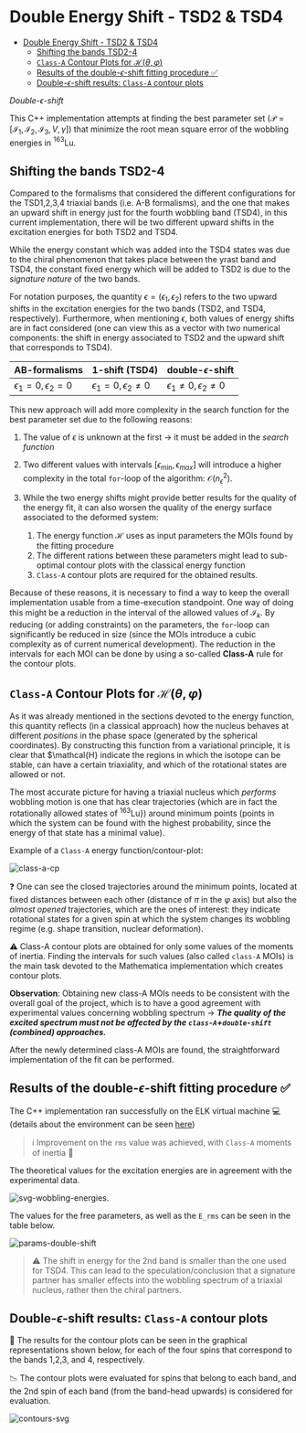 # Double Energy Shift - TSD2 & TSD4

- [Double Energy Shift - TSD2 & TSD4](#double-energy-shift---tsd2--tsd4)
  - [Shifting the bands TSD2-4](#shifting-the-bands-tsd2-4)
  - [`Class-A` Contour Plots for $\mathcal{H}(\theta,\varphi)$](#class-a-contour-plots-for-mathcalhthetavarphi)
  - [Results of the double-$\epsilon$-shift fitting procedure ✅](#results-of-the-double-epsilon-shift-fitting-procedure-)
  - [Double-$\epsilon$-shift results: `Class-A` contour plots](#double-epsilon-shift-results-class-a-contour-plots)

*Double-$\epsilon$-shift*

This C++ implementation attempts at finding the best parameter set ($\mathcal{P}=[\mathcal{I}_1,\mathcal{I}_2,\mathcal{I}_3,V,\gamma]$) that minimize the root mean square error of the wobbling energies in $^{163}$Lu.

## Shifting the bands TSD2-4

Compared to the formalisms that considered the different configurations for the TSD1,2,3,4 triaxial bands (i.e. A-B formalisms), and the one that makes an upward shift in energy just for the fourth wobbling band (TSD4), in this current implementation, there will be two different upward shifts in the excitation energies for both TSD2 and TSD4.

While the energy constant which was added into the TSD4 states was due to the chiral phenomenon that takes place between the yrast band and TSD4, the constant fixed energy which will be added to TSD2 is due to the *signature nature* of the two bands.

For notation purposes, the quantity $\epsilon=(\epsilon_1,\epsilon_2)$ refers to the two upward shifts in the excitation energies for the two bands (TSD2, and TSD4, respectively). Furthermore, when mentioning $\epsilon$, both values of energy shifts are in fact considered (one can view this as a vector with two numerical components: the shift in energy associated to TSD2 and the upward shift that corresponds to TSD4).

|  AB-formalisms | 1-shift (TSD4)  | double-$\epsilon$-shift
|---|---|---|
| $\epsilon_1=0 , \epsilon_2=0$  |$\epsilon_1=0 , \epsilon_2\neq 0$   | $\epsilon_1\neq 0, \epsilon_2\neq0$|

This new approach will add more complexity in the search function for the best parameter set due to the following reasons:

1. The value of $\epsilon$ is unknown at the first $\to$ it must be added in the *search function*

2. Two different values with intervals $[\epsilon_\text{min},\epsilon_{max}]$ will introduce a higher complexity in the total `for`-loop of the algorithm: $\mathcal{O}(n_\epsilon^2)$.

3. While the two energy shifts might provide better results for the quality of the energy fit, it can also worsen the quality of the energy surface associated to the deformed system:
   1. The energy function $\mathcal{H}$ uses as input parameters the MOIs found by the fitting procedure
   2. The different rations between these parameters might lead to sub-optimal contour plots with the classical energy function
   3. `Class-A` contour plots are required for the obtained results.

Because of these reasons, it is necessary to find a way to keep the overall implementation usable from a time-execution standpoint. One way of doing this might be a reduction in the interval of the allowed values of $\mathcal{I}_k$. By reducing (or adding constraints) on the parameters, the `for`-loop can significantly be reduced in size (since the MOIs introduce a cubic complexity as of current numerical development). The reduction in the intervals for each MOI can be done by using a so-called **Class-A** rule for the contour plots.

## `Class-A` Contour Plots for $\mathcal{H}(\theta,\varphi)$

As it was already mentioned in the sections devoted to the energy function, this quantity reflects (in a classical approach) how the nucleus behaves at different *positions* in the phase space (generated by the spherical coordinates). By constructing this function from a variational principle, it is clear that $\mathcal{H} indicate the regions in which the isotope can be stable, can have a certain triaxiality, and which of the rotational states are allowed or not.

The most accurate picture for having a triaxial nucleus which *performs* wobbling motion is one that has clear trajectories (which are in fact the rotationally allowed states of $^{163}$Lu}) around minimum points (points in which the system can be found with the highest probability, since the energy of that state has a minimal value).

Example of a `Class-A` energy function/contour-plot:

![class-a-cp](../../../../Resources/Output_Graphs/Energy_Function/class-A_cp.png)

❓  One can see the closed trajectories around the minimum points, located at fixed distances between each other (distance of $\pi$ in the $\varphi$ axis) but also the *almost opened* trajectories, which are the ones of interest: they indicate rotational states for a given spin at which the system changes its wobbling regime (e.g. shape transition, nuclear deformation).

⚠️ Class-A contour plots are obtained for only some values of the moments of inertia. Finding the intervals for such values (also called `class-A` MOIs) is the main task devoted to the Mathematica implementation which creates contour plots.

**Observation**: Obtaining new class-A MOIs needs to be consistent with the overall goal of the project, which is to have a good agreement with experimental values concerning wobbling spectrum $\to$ 
***The quality of the excited spectrum must not be affected by the `class-A`+`double-shift` (combined) approaches.***

After the newly determined class-A MOIs are found, the straightforward implementation of the fit can be performed.

## Results of the double-$\epsilon$-shift fitting procedure ✅

The C++ implementation ran successfully on the ELK virtual machine 💻 (details about the environment can be seen [here](https://www.notion.so/robertphd/Virtual-Machine-35554fa329aa4e8489cdadd640a1ea55))

> ℹ️  Improvement on the `rms` value was achieved, with `Class-A` moments of inertia 🌟

The theoretical values for the excitation energies are in agreement with the experimental data.

![svg-wobbling-energies](../../../../Resources/Output_Graphs/double-shift/DoubleShift_energiesGrid.png).

The values for the free parameters, as well as the `E_rms` can be seen in the table below.

![params-double-shift](../../../../Resources/Output_Graphs/double-shift/double-shift_parameters.png)

> ⚠️  The shift in energy for the 2nd band is smaller than the one used for TSD4. This can lead to the speculation/conclusion that a signature partner has smaller effects into the wobbling spectrum of a triaxial nucleus, rather then the chiral partners.

## Double-$\epsilon$-shift results: `Class-A` contour plots

🌟 The results for the contour plots can be seen in the graphical representations shown below, for each of the four spins that correspond to the bands 1,2,3, and 4, respectively.

📉 The contour plots were evaluated for spins that belong to each band, and the 2nd spin of each band (from the band-head upwards) is considered for evaluation.

![contours-svg](../../../../Resources/Output_Graphs/double-shift/Contour-Grid_doubleShift.png)